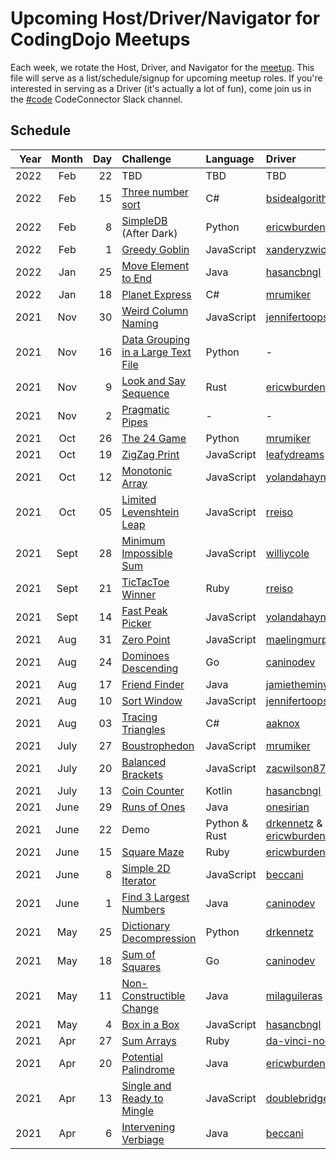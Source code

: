 # Upcoming Host/Driver/Navigator for CodingDojo Meetups

Each week, we rotate the Host, Driver, and Navigator for the [meetup](https://www.meetup.com/memphis-technology-user-groups/events/lnbhhsyccgbkc/). This file will serve as a list/schedule/signup for upcoming meetup roles. If you're interested in serving as a Driver (it's actually a lot of fun), come join us in the [#code](https://join.slack.com/t/code-connector/shared_invite/zt-6e1idsg6-wYI1hdfk_hR_QKahSBwldQ) CodeConnector Slack channel.

## Schedule

| Year | Month | Day | Challenge | Language | Driver | Navigator | Host |
| ---: | :---: | --: | :-------- | :------- | :----- | :-------- | :--- |
| 2022 | Feb  | 22 | TBD | TBD | TBD | TBD | TBD |
| 2022 | Feb  | 15 | [Three number sort](https://github.com/codeconnector/CodingDojo/blob/main/challenges/2022-02-14-three-number-sort/challenge.md) | C# | [bsidealgorithms][] | [mrumiker][] | [xanderyzwich][] |
| 2022 | Feb  | 8  | [SimpleDB](https://github.com/codeconnector/CodingDojo/blob/main/challenges/2022-02-09-simple-db/challenge.md#simple-database-challenge) (After Dark) | Python | [ericwburden][] | [drkennetz][] | - |
| 2022 | Feb  | 1  | [Greedy Goblin](https://github.com/codeconnector/CodingDojo/tree/main/challenges/2022-02-01-greedy-goblin) | JavaScript | [xanderyzwich][] | [mrumiker][] | [ericwburden][] |
| 2022 | Jan  | 25 | [Move Element to End](https://github.com/codeconnector/CodingDojo/blob/main/challenges/2022-01-25-move-element-to-end/challenge.md) | Java | [hasancbngl][] | [xanderyzwich][] | [drkennetz][] |
| 2022 | Jan  | 18 | [Planet Express](https://github.com/codeconnector/CodingDojo/blob/main/challenges/2022-01-18-planet-express/challenge.md) | C# | [mrumiker][] | - | - |
| 2021 | Nov  | 30 | [Weird Column Naming](https://github.com/codeconnector/CodingDojo/blob/main/challenges/2021-11-30-weird-column-naming/challenge.md) | JavaScript | [jennifertoops][] | - | - |
| 2021 | Nov  | 16 | [Data Grouping in a Large Text File](https://github.com/codeconnector/CodingDojo/blob/main/challenges/2021-11-16-data-grouping/challenge.md) | Python | - | - | - |
| 2021 | Nov  | 9  | [Look and Say Sequence](https://github.com/codeconnector/CodingDojo/blob/main/challenges/2021-11-09-look-and-say-sequence/challenge.md) | Rust | [ericwburden][] | - | - | 
| 2021 | Nov  | 2  | [Pragmatic Pipes](https://github.com/codeconnector/CodingDojo/blob/main/challenges/2021-11-02-pragmatic-pipes/challenge.md) | - | - | - |
| 2021 | Oct  | 26 | [The 24 Game](https://github.com/codeconnector/CodingDojo/blob/main/challenges/2021-10-26-the-24-game/challenge.md) | Python | [mrumiker][] | [xanderyzwich][] | - |
| 2021 | Oct  | 19 | [ZigZag Print](https://github.com/codeconnector/CodingDojo/blob/main/challenges/2021-10-19-zig-zag-print/challenge.md) | JavaScript | [leafydreams][] | [ericwburden][] | [xanderyzwich][] |
| 2021 | Oct  | 12 | [Monotonic Array](https://github.com/codeconnector/CodingDojo/blob/main/challenges/2021-10-12-monotonic-array/challenge.md) | JavaScript | [yolandahaynes][] | [ericwburden][] | [williycole][] |
| 2021 | Oct  | 05 | [Limited Levenshtein Leap](https://github.com/codeconnector/CodingDojo/blob/main/challenges/2021-10-05-limited-levenshtein-leap/challenge.md) | JavaScript | [rreiso][] | [ericwburden][] | [xanderyzwich][] |
| 2021 | Sept | 28 | [Minimum Impossible Sum](https://github.com/codeconnector/CodingDojo/blob/main/challenges/2021-09-28-minimum-impossible-sum/challenge.md) | JavaScript | [williycole][] | [ericwburden][] | [drkennetz][] |
| 2021 | Sept | 21 | [TicTacToe Winner](https://github.com/codeconnector/CodingDojo/blob/main/challenges/2021-09-20-tic-tac-toe-winner/challenge.md) | Ruby | [rreiso][] | [ericwburden][] | [parhaml][] |
| 2021 | Sept | 14 | [Fast Peak Picker](https://github.com/codeconnector/CodingDojo/blob/main/challenges/2021-09-14-fast-peak-picker/challenge.md) | JavaScript | [yolandahaynes][] | [ericwburden][] | [drkennetz][] |
| 2021 | Aug  | 31 | [Zero Point](https://github.com/codeconnector/CodingDojo/blob/main/challenges/2021-08-31-zero-point/challenge.md) | JavaScript | [maelingmurphy][] | - | - |
| 2021 | Aug  | 24 | [Dominoes Descending](https://github.com/codeconnector/CodingDojo/blob/main/challenges/2021-08-24-dominoes-descending/challenge.md) | Go | [caninodev][] | [birenderjit][] | [ericwburden][] |
| 2021 | Aug  | 17 | [Friend Finder](https://github.com/codeconnector/CodingDojo/blob/main/challenges/2021-08-17-friend-finder/challenge.md) | Java | [jamietheminyard][] | [xanderyzwich][] | [drkennetz][] |
| 2021 | Aug  | 10 | [Sort Window](https://github.com/codeconnector/CodingDojo/blob/main/challenges/2021-08-10-sort-window/challenge.md) | JavaScript | [jennifertoops][] | [ericwburden][] | [xanderyzwich][] |
| 2021 | Aug  | 03 | [Tracing Triangles](https://github.com/codeconnector/CodingDojo/blob/main/challenges/2021-08-03-tracing-triangles/challenge.md) | C# | [aaknox][] | [drkennetz][] | [xanderyzwich][] |
| 2021 | July | 27 | [Boustrophedon](https://github.com/codeconnector/CodingDojo/blob/main/challenges/2021-07-27-boustrophedon/challenge.md) | JavaScript | [mrumiker][] | [ericwburden][] | [xanderyzwich][] |
| 2021 | July | 20 | [Balanced Brackets](https://github.com/codeconnector/CodingDojo/blob/main/challenges/2021-07-20-balanced-brackets/challenge.md) | JavaScript | [zacwilson87][] | [ericwburden][] | [drkennetz][] |
| 2021 | July | 13 | [Coin Counter](https://github.com/codeconnector/CodingDojo/blob/main/challenges/2021-07-13-coin-counter/challenge.md) | Kotlin | [hasancbngl][] | [ericwburden][] | [birenderjit][] |
| 2021 | June | 29 | [Runs of Ones](https://github.com/codeconnector/CodingDojo/blob/main/challenges/2021-06-29-run-of-ones/challenge.md) | Java | [onesirian][] | [parhaml][] | [ericwburden][] |
| 2021 | June | 22 | Demo | Python & Rust | [drkennetz][] & [ericwburden][] | - | [parhaml][] |
| 2021 | June | 15 | [Square Maze](https://github.com/codeconnector/CodingDojo/blob/main/challenges/2021-06-15-square-maze/challenge.md) | Ruby | [ericwburden][] | [parhaml][] | - |
| 2021 | June | 8  | [Simple 2D Iterator](https://github.com/codeconnector/CodingDojo/blob/main/challenges/2021-06-08-simple-2d-iterator/challenge.md) | JavaScript | [beccani][] | [ericwburden][] | [parhaml][] |
| 2021 | June | 1  | [Find 3 Largest Numbers](https://github.com/codeconnector/CodingDojo/blob/main/challenges/2021-06-01-find-three-largest-numbers/challenge.md) | Java | [caninodev][] | [birenderjit][] | [ericwburden][] |
| 2021 | May  | 25 | [Dictionary Decompression](https://github.com/codeconnector/CodingDojo/blob/main/challenges/2021-05-25-dictionary-decompression/challenge.md) | Python | [drkennetz][] | [xanderyzwich][] | - |
| 2021 | May  | 18 | [Sum of Squares](https://github.com/codeconnector/CodingDojo/blob/main/challenges/2021-05-18-sum-of-squares/challenge.md) | Go | [caninodev][] | [drkennetz][] | [birenderjit][] |
| 2021 | May  | 11 | [Non-Constructible Change](https://github.com/codeconnector/CodingDojo/blob/main/challenges/2021-05-11-nonconstructible-change/challenge.md) | Java | [milaguileras][] | [xanderyzwich][] | [birenderjit][] |
| 2021 | May  | 4  | [Box in a Box](https://github.com/codeconnector/CodingDojo/blob/main/challenges/2021-05-04-a-box-in-a-box/challenge.md) | JavaScript | [hasancbngl][] | [ericwburden][] | [xanderyzwich][] |
| 2021 | Apr  | 27 | [Sum Arrays](https://github.com/codeconnector/CodingDojo/blob/main/challenges/2021-04-27-sum-arrays/challenge.md) | Ruby | [da-vinci-noob][] | [parhaml][] | - |
| 2021 | Apr  | 20 | [Potential Palindrome](https://github.com/codeconnector/CodingDojo/blob/main/challenges/2021-04-20-potential-palindrome/challenge.md) | Java | [ericwburden][] | - | - | 
| 2021 | Apr  | 13 | [Single and Ready to Mingle](https://github.com/codeconnector/CodingDojo/blob/main/challenges/2021-04-13-single-and-ready-to-mingle/challenge.md) | JavaScript | [doublebridges][] | - | - |
| 2021 | Apr  | 6  | [Intervening Verbiage](https://github.com/codeconnector/CodingDojo/blob/main/challenges/2021-04-06-intervening-verbiage/challenge.md) | Java | [beccani][] | - | - | 

[aaknox]: https://github.com/aaknox
[beccani]: http://github.com/beccani
[birenderjit]: https://githup.com/birenderjit
[bsidealgorithms]: https://github.com/BsideAlgorithms
[caninodev]: https://github.com/caninodev
[da-vinci-noob]: https://github.com/da-vinci-noob
[doublebridges]: https://github.com/DoubleBridges
[drkennetz]: https://github.com/drkennetz
[ericwburden]: https://github.com/ericwburden
[hasancbngl]: https://github.com/hasancbngl
[jamietheminyard]: https://github.com/jamietheminyard
[jennifertoops]: https://github.com/JenniferToops
[leafydreams]: https://github.com/leafydreams
[maelingmurphy]: https://github.com/maelingmurphy
[milaguileras]: https://github.com/milaguileras
[mrumiker]: https://github.com/mrumiker
[onesirian]: https://github.com/onesirian
[parhaml]: https://github.com/parhaml
[rreiso]: https://github.com/RReiso
[williycole]: https://github.com/williycole
[xanderyzwich]: https://github.com/xanderyzwich
[yolandahaynes]: https://github.com/YolandaHaynes
[zacwilson87]: https://github.com/ZacWilson87



